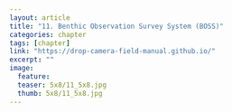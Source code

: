 ```yaml
---
layout: article
title: "11. Benthic Observation Survey System (BOSS)"
categories: chapter
tags: [chapter]
link: "https://drop-camera-field-manual.github.io/"
excerpt: ""
image:
  feature: 
  teaser: 5x8/11_5x8.jpg
  thumb: 5x8/11_5x8.jpg
---
```

